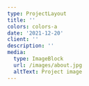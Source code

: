 ```yaml
---
type: ProjectLayout
title: ''
colors: colors-a
date: '2021-12-20'
client: ''
description: ''
media:
  type: ImageBlock
  url: /images/about.jpg
  altText: Project image
---
```

